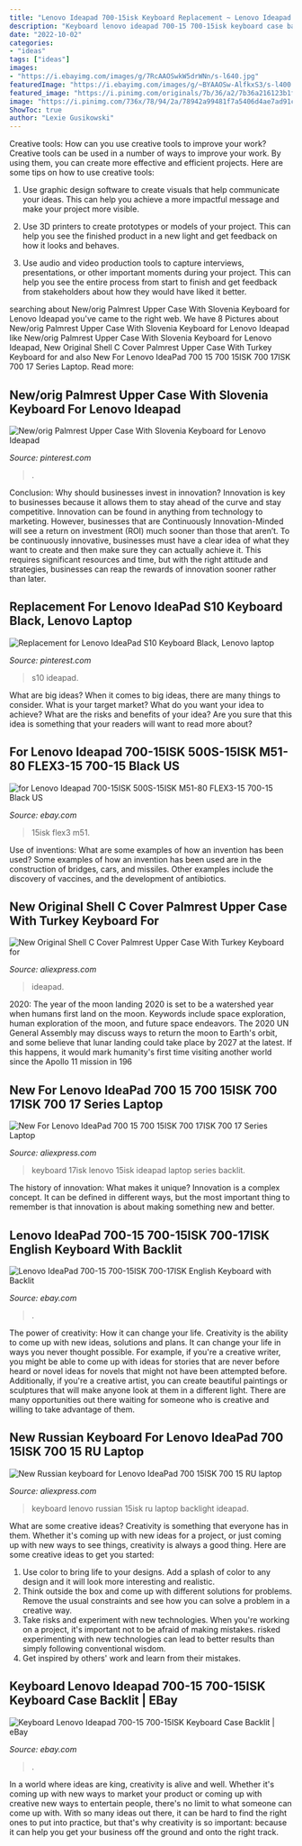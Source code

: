 ```yaml
---
title: "Lenovo Ideapad 700-15isk Keyboard Replacement ~ Lenovo Ideapad 700-15 700-15isk 700-17isk English Keyboard With Backlit"
description: "Keyboard lenovo ideapad 700-15 700-15isk keyboard case backlit"
date: "2022-10-02"
categories:
- "ideas"
tags: ["ideas"]
images:
- "https://i.ebayimg.com/images/g/7RcAAOSwkW5drWNn/s-l640.jpg"
featuredImage: "https://i.ebayimg.com/images/g/~BYAAOSw-AlfkxS3/s-l400.jpg"
featured_image: "https://i.pinimg.com/originals/7b/36/a2/7b36a216123b1f58123c215b515f42b0.jpg"
image: "https://i.pinimg.com/736x/78/94/2a/78942a99481f7a5406d4ae7ad91c6cc9.jpg"
ShowToc: true
author: "Lexie Gusikowski"
---
```



Creative tools: How can you use creative tools to improve your work?
Creative tools can be used in a number of ways to improve your work. By using them, you can create more effective and efficient projects. Here are some tips on how to use creative tools:
1. Use graphic design software to create visuals that help communicate your ideas. This can help you achieve a more impactful message and make your project more visible.

2. Use 3D printers to create prototypes or models of your project. This can help you see the finished product in a new light and get feedback on how it looks and behaves.

3. Use audio and video production tools to capture interviews, presentations, or other important moments during your project. This can help you see the entire process from start to finish and get feedback from stakeholders about how they would have liked it better.


	

		
searching about New/orig Palmrest Upper Case With Slovenia Keyboard for Lenovo Ideapad you've came to the right web. We have 8 Pictures about New/orig Palmrest Upper Case With Slovenia Keyboard for Lenovo Ideapad like New/orig Palmrest Upper Case With Slovenia Keyboard for Lenovo Ideapad, New Original Shell C Cover Palmrest Upper Case With Turkey Keyboard for and also New For Lenovo IdeaPad 700 15 700 15ISK 700 17ISK 700 17 Series Laptop. Read more:
		
    
## New/orig Palmrest Upper Case With Slovenia Keyboard For Lenovo Ideapad

<img loading=lazy src="https://i.pinimg.com/736x/78/94/2a/78942a99481f7a5406d4ae7ad91c6cc9.jpg" onerror="this.onerror=null;this.src='https://tse2.mm.bing.net/th?id=OIP.Eaemj7vz3v6VpuzNk1hK9QHaHa&amp;pid=15.1';" alt="New/orig Palmrest Upper Case With Slovenia Keyboard for Lenovo Ideapad">

_Source: pinterest.com_

>. 

	

Conclusion: Why should businesses invest in innovation?
Innovation is key to businesses because it allows them to stay ahead of the curve and stay competitive. Innovation can be found in anything from technology to marketing. However, businesses that are Continuously Innovation-Minded will see a return on investment (ROI) much sooner than those that aren’t. To be continuously innovative, businesses must have a clear idea of what they want to create and then make sure they can actually achieve it. This requires significant resources and time, but with the right attitude and strategies, businesses can reap the rewards of innovation sooner rather than later.

    
## Replacement For Lenovo IdeaPad S10 Keyboard Black, Lenovo Laptop

<img loading=lazy src="https://i.pinimg.com/originals/7b/36/a2/7b36a216123b1f58123c215b515f42b0.jpg" onerror="this.onerror=null;this.src='https://tse1.mm.bing.net/th?id=OIP.8XEvLJka_Gg_IJKcVBf-MwHaHa&amp;pid=15.1';" alt="Replacement for Lenovo IdeaPad S10 Keyboard Black, Lenovo laptop">

_Source: pinterest.com_

>s10 ideapad. 

	

What are big ideas?
When it comes to big ideas, there are many things to consider. What is your target market? What do you want your idea to achieve? What are the risks and benefits of your idea? Are you sure that this idea is something that your readers will want to read more about?

    
## For Lenovo Ideapad 700-15ISK 500S-15ISK M51-80 FLEX3-15 700-15 Black US

<img loading=lazy src="https://i.ebayimg.com/images/g/7RcAAOSwkW5drWNn/s-l640.jpg" onerror="this.onerror=null;this.src='https://tse3.mm.bing.net/th?id=OIP.jDg0Tdw9_hAxlMIUQjEhngHaGw&amp;pid=15.1';" alt="for Lenovo Ideapad 700-15ISK 500S-15ISK M51-80 FLEX3-15 700-15 Black US">

_Source: ebay.com_

>15isk flex3 m51. 

	

Use of inventions: What are some examples of how an invention has been used?
Some examples of how an invention has been used are in the construction of bridges, cars, and missiles. Other examples include the discovery of vaccines, and the development of antibiotics.

    
## New Original Shell C Cover Palmrest Upper Case With Turkey Keyboard For

<img loading=lazy src="https://ae01.alicdn.com/kf/H507587ebe1474e1c9e3512d64cbfca14f/New-Original-Shell-C-Cover-Palmrest-Upper-Case-With-Turkey-Keyboard-for-Lenovo-Ideapad-700-15ISK.jpg" onerror="this.onerror=null;this.src='https://tse1.mm.bing.net/th?id=OIP.P4wZNnH31gfOFPxqR9qlngHaHa&amp;pid=15.1';" alt="New Original Shell C Cover Palmrest Upper Case With Turkey Keyboard for">

_Source: aliexpress.com_

>ideapad. 

	

2020: The year of the moon landing
2020 is set to be a watershed year when humans first land on the moon. Keywords include space exploration, human exploration of the moon, and future space endeavors. The 2020 UN General Assembly may discuss ways to return the moon to Earth's orbit, and some believe that lunar landing could take place by 2027 at the latest. If this happens, it would mark humanity's first time visiting another world since the Apollo 11 mission in 196
    
## New For Lenovo IdeaPad 700 15 700 15ISK 700 17ISK 700 17 Series Laptop

<img loading=lazy src="https://ae01.alicdn.com/kf/HTB1lMHjBviSBuNkSnhJq6zDcpXaf/New-For-Lenovo-IdeaPad-700-15-700-15ISK-700-17ISK-700-17-Series-Laptop-Keyboard-US.jpg" onerror="this.onerror=null;this.src='https://tse3.mm.bing.net/th?id=OIP.jrzIpRuMuAU2qx2ff0BXbQHaHa&amp;pid=15.1';" alt="New For Lenovo IdeaPad 700 15 700 15ISK 700 17ISK 700 17 Series Laptop">

_Source: aliexpress.com_

>keyboard 17isk lenovo 15isk ideapad laptop series backlit. 

	

The history of innovation: What makes it unique?
Innovation is a complex concept. It can be defined in different ways, but the most important thing to remember is that innovation is about making something new and better.

    
## Lenovo IdeaPad 700-15 700-15ISK 700-17ISK English Keyboard With Backlit

<img loading=lazy src="https://i.ebayimg.com/images/g/~BYAAOSw-AlfkxS3/s-l400.jpg" onerror="this.onerror=null;this.src='https://tse1.mm.bing.net/th?id=OIP.uJo3hOppBbbNNzDn9nLsvwAAAA&amp;pid=15.1';" alt="Lenovo IdeaPad 700-15 700-15ISK 700-17ISK English Keyboard with Backlit">

_Source: ebay.com_

>. 

	

The power of creativity: How it can change your life.
Creativity is the ability to come up with new ideas, solutions and plans. It can change your life in ways you never thought possible. For example, if you're a creative writer, you might be able to come up with ideas for stories that are never before heard or novel ideas for novels that might not have been attempted before. Additionally, if you're a creative artist, you can create beautiful paintings or sculptures that will make anyone look at them in a different light. There are many opportunities out there waiting for someone who is creative and willing to take advantage of them.

    
## New Russian Keyboard For Lenovo IdeaPad 700 15ISK 700 15 RU Laptop

<img loading=lazy src="https://ae01.alicdn.com/kf/HTB1cKiZSFXXXXbzXpXXq6xXFXXX9/New-Russian-keyboard-for-Lenovo-IdeaPad-700-15ISK-700-15-RU-laptop-Keyboard-no-Backlight-black.jpg" onerror="this.onerror=null;this.src='https://tse4.mm.bing.net/th?id=OIP.gnccxmTNfTwyAa4hs42IuwHaHa&amp;pid=15.1';" alt="New Russian keyboard for Lenovo IdeaPad 700 15ISK 700 15 RU laptop">

_Source: aliexpress.com_

>keyboard lenovo russian 15isk ru laptop backlight ideapad. 

	

What are some creative ideas?
Creativity is something that everyone has in them. Whether it's coming up with new ideas for a project, or just coming up with new ways to see things, creativity is always a good thing. Here are some creative ideas to get you started: 
1) Use color to bring life to your designs. Add a splash of color to any design and it will look more interesting and realistic. 
2) Think outside the box and come up with different solutions for problems. Remove the usual constraints and see how you can solve a problem in a creative way. 
3) Take risks and experiment with new technologies. When you're working on a project, it's important not to be afraid of making mistakes. risked experimenting with new technologies can lead to better results than simply following conventional wisdom. 
4) Get inspired by others' work and learn from their mistakes.

    
## Keyboard Lenovo Ideapad 700-15 700-15ISK Keyboard Case Backlit | EBay

<img loading=lazy src="https://i.ebayimg.com/images/g/pVgAAOSwYX1gALPF/s-l400.jpg" onerror="this.onerror=null;this.src='https://tse2.mm.bing.net/th?id=OIP.wTdtp1hqyWM9IsPea9zNlQAAAA&amp;pid=15.1';" alt="Keyboard Lenovo Ideapad 700-15 700-15ISK Keyboard Case Backlit | eBay">

_Source: ebay.com_

>. 

	

In a world where ideas are king, creativity is alive and well. Whether it's coming up with new ways to market your product or coming up with creative new ways to entertain people, there's no limit to what someone can come up with. With so many ideas out there, it can be hard to find the right ones to put into practice, but that's why creativity is so important: because it can help you get your business off the ground and onto the right track.

